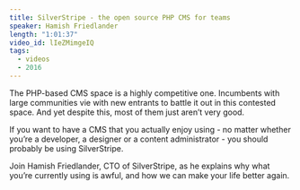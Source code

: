 ```yaml
---
title: SilverStripe - the open source PHP CMS for teams
speaker: Hamish Friedlander
length: "1:01:37"
video_id: lIeZMimgeIQ
tags:
  - videos
  - 2016
---
```


The PHP-based CMS space is a highly competitive one. Incumbents with large communities vie with new entrants to battle it out in this contested space. And yet despite this, most of them just aren’t very good.

If you want to have a CMS that you actually enjoy using - no matter whether you’re a developer, a designer or a content administrator - you should probably be using SilverStripe.

Join Hamish Friedlander, CTO of SilverStripe, as he explains why what you’re currently using is awful, and how we can make your life better again.
